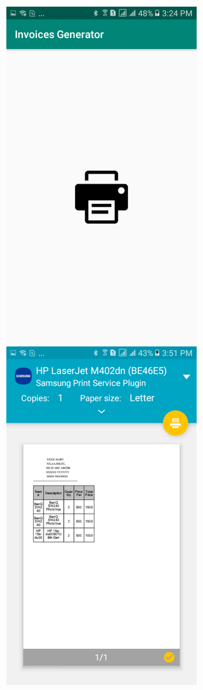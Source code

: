 ![alt text](https://github.com/yeasinalicse/invoicegenerator-android/blob/master/screenshot/home.png)
![alt text](https://github.com/yeasinalicse/invoicegenerator-android/blob/master/screenshot/invoice.png)

